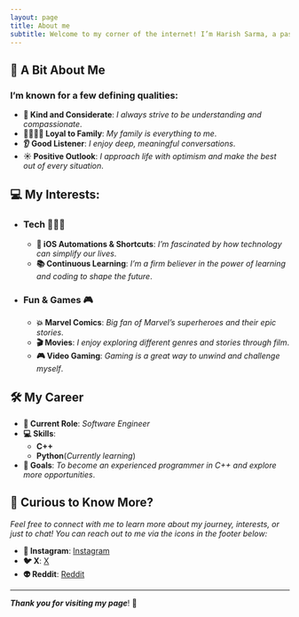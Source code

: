```yaml
---
layout: page
title: About me
subtitle: Welcome to my corner of the internet! I’m Harish Sarma, a passionate software engineer based in India.
---
```

<!-- <img style="display: block; margin: 0 auto;" alt="coding" width="498" src="assets/img/programmer.gif"> -->

## 👋 A Bit About Me

### I’m known for a few defining qualities:
- **🌟 Kind and Considerate**: _I always strive to be understanding and compassionate_.
- **👨‍👩‍👧‍👦 Loyal to Family**: _My family is everything to me_.
- **👂 Good Listener**: _I enjoy deep, meaningful conversations_.
- **☀️ Positive Outlook**: _I approach life with optimism and make the best out of every situation_.

## 💻 My Interests:

- ### Tech 👨🏻‍💻
  - **📱 iOS Automations & Shortcuts**: _I’m fascinated by how technology can simplify our lives_.
  - **📚 Continuous Learning**: _I’m a firm believer in the power of learning and coding to shape the future_.

- ### Fun & Games 🎮
  - **💥 Marvel Comics**: _Big fan of Marvel’s superheroes and their epic stories_.
  - **🎬 Movies**: _I enjoy exploring different genres and stories through film_.
  - **🎮 Video Gaming**: _Gaming is a great way to unwind and challenge myself_.

## 🛠️ My Career

- **🏢 Current Role**: _Software Engineer_
- **💻 Skills**:
  - **C++**
  - **Python**(_Currently learning_)
- **🎯 Goals**: _To become an experienced programmer in C++ and explore more opportunities_.

## 🧐 Curious to Know More?

_Feel free to connect with me to learn more about my journey, interests, or just to chat! You can reach out to me via the icons in the footer below:_

- **📸 Instagram**: [Instagram](https://instagram.com/i_am_harishsarma)
- **🐦 X**: [X](https://x.com/harishsarma_v)
- **👽 Reddit**: [Reddit](https://www.reddit.com/user/Relevant-Plantain615/)

---

**_Thank you for visiting my page_**! 🙏
